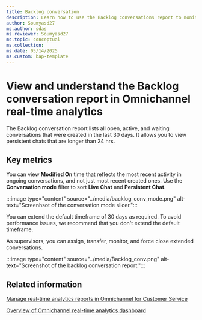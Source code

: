 ```yaml
---
title: Backlog conversation 
description: Learn how to use the Backlog conversations report to monitor conversations created in the last 30 days.
author: Soumyasd27
ms.author: sdas
ms.reviewer: Soumyasd27
ms.topic: conceptual
ms.collection: 
ms.date: 05/14/2025
ms.custom: bap-template
---
```


# View and understand the Backlog conversation report in Omnichannel real-time analytics

The Backlog conversation report lists all open, active, and waiting conversations that were created in the last 30 days. It allows you to view persistent chats that are longer than 24 hrs.

## Key metrics

You can view **Modified On** time that reflects the most recent activity in ongoing conversations, and not just most recent created ones. Use the **Conversation mode** filter to sort **Live Chat** and **Persistent Chat**.

:::image type="content" source="../media/backlog_conv_mode.png" alt-text="Screenhsot of the conversation mode slicer.":::

You can extend the default timeframe of 30 days as required. To avoid performance issues, we recommend that you don't extend the default timeframe.

As supervisors, you can assign, transfer, monitor, and force close extended conversations.

:::image type="content" source="../media/Backlog_conv.png" alt-text="Screenshot of the backlog conversation report.":::

## Related information

[Manage real-time analytics reports in Omnichannel for Customer Service](../administer/enable-realtime-analytics-dashboard-administrator.md#manage-real-time-analytics-reports-in-omnichannel-for-customer-service)

[Overview of Omnichannel real-time analytics dashboard](intro-realtime-analytics-dashboard.md#overview-of-omnichannel-real-time-analytics-dashboard)

